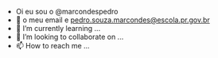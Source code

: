 - Oi eu sou o @marcondespedro
- 👀 o meu email e pedro.souza.marcondes@escola.pr.gov.br
- 🌱 I’m currently learning ...
- 💞️ I’m looking to collaborate on ...
- 📫 How to reach me ...

<!---
marcondespedro/marcondespedro is a ✨ special ✨ repository because its `README.md` (this file) appears on your GitHub profile.
You can click the Preview link to take a look at your changes.
--->
